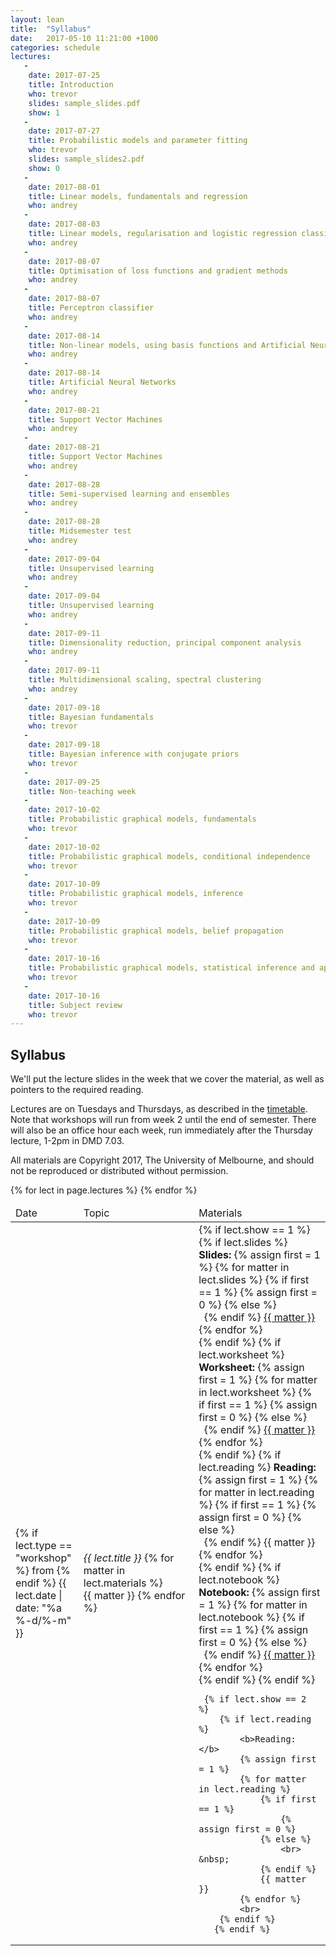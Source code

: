 ```yaml
---
layout: lean
title:  "Syllabus"
date:   2017-05-10 11:21:00 +1000
categories: schedule
lectures:
   -
    date: 2017-07-25
    title: Introduction 
    who: trevor
    slides: sample_slides.pdf
    show: 1
   -
    date: 2017-07-27
    title: Probabilistic models and parameter fitting
    who: trevor
    slides: sample_slides2.pdf
    show: 0
   -
    date: 2017-08-01
    title: Linear models, fundamentals and regression
    who: andrey
   -
    date: 2017-08-03
    title: Linear models, regularisation and logistic regression classifier
    who: andrey
   -
    date: 2017-08-07
    title: Optimisation of loss functions and gradient methods
    who: andrey
   -
    date: 2017-08-07
    title: Perceptron classifier
    who: andrey
   -
    date: 2017-08-14
    title: Non-linear models, using basis functions and Artificial Neural Networks
    who: andrey
   -
    date: 2017-08-14
    title: Artificial Neural Networks
    who: andrey
   -
    date: 2017-08-21
    title: Support Vector Machines
    who: andrey
   -
    date: 2017-08-21
    title: Support Vector Machines
    who: andrey
   -
    date: 2017-08-28
    title: Semi-supervised learning and ensembles
    who: andrey
   -
    date: 2017-08-28
    title: Midsemester test
    who: andrey
   -
    date: 2017-09-04
    title: Unsupervised learning
    who: andrey
   -
    date: 2017-09-04
    title: Unsupervised learning
    who: andrey
   -
    date: 2017-09-11
    title: Dimensionality reduction, principal component analysis
    who: andrey
   -
    date: 2017-09-11
    title: Multidimensional scaling, spectral clustering
    who: andrey
   -
    date: 2017-09-18
    title: Bayesian fundamentals
    who: trevor
   -
    date: 2017-09-18
    title: Bayesian inference with conjugate priors
    who: trevor
   -
    date: 2017-09-25
    title: Non-teaching week
   -
    date: 2017-10-02
    title: Probabilistic graphical models, fundamentals
    who: trevor
   -
    date: 2017-10-02
    title: Probabilistic graphical models, conditional independence 
    who: trevor
   -
    date: 2017-10-09
    title: Probabilistic graphical models, inference
    who: trevor
   -
    date: 2017-10-09
    title: Probabilistic graphical models, belief propagation
    who: trevor
   -
    date: 2017-10-16
    title: Probabilistic graphical models, statistical inference and applications
    who: trevor
   -
    date: 2017-10-16
    title: Subject review
    who: trevor
---
```


## Syllabus

We'll put the lecture slides in the week that we cover the material, as well as pointers to the required reading. 

Lectures are on Tuesdays and Thursdays, as described in the <a href="https://sws.unimelb.edu.au/2017/Reports/List.aspx?objects=COMP90051&weeks=1-52&days=1-7&periods=1-56&template=module_by_group_list">timetable</a>. Note that workshops will run from week 2 until the end of semester. There will also be an office hour each week, run immediately after the Thursday lecture, 1-2pm in DMD 7.03.

All materials are Copyright 2017, The University of Melbourne, and should not be reproduced or distributed without permission.
<p>

<table class="display">
<colgroup>
<col width="15%" />
<col width="35%" />
<col width="40%" />
</colgroup>
<thead>
<tr>
    <td>Date</td>
    <td>Topic</td>
    <td>Materials</td>
</tr>
</thead>
<tbody>
{% for lect in page.lectures %}
<tr>
  <td>
    {% if lect.type == "workshop" %}
        from
    {% endif %}
       {{ lect.date  | date: "%a %-d/%-m" }}
  </td>
  <td><i>{{ lect.title }}</i>
    {% for matter in lect.materials %}
    <br> {{ matter }}
    {% endfor %}
  </td>
  <td>
    {% if lect.show == 1 %}
        {% if lect.slides %}
            <b>Slides: </b>
            {% assign first = 1 %}
            {% for matter in lect.slides %}
                {% if first == 1 %}
                    {% assign first = 0 %}
                {% else %}
                    <br> &nbsp;
                {% endif %}
                <a href="slides/{{ matter }}">{{ matter }}</a>
            {% endfor %}
            <br>
        {% endif %}
        {% if lect.worksheet %}
            <b>Worksheet: </b>
            {% assign first = 1 %}
            {% for matter in lect.worksheet %}
                {% if first == 1 %}
                    {% assign first = 0 %}
                {% else %}
                    <br> &nbsp;
                {% endif %}
                <a href="workshops/{{ matter }}">{{ matter }}</a>
            {% endfor %}
            <br>
        {% endif %}
        {% if lect.reading %}
            <b>Reading: </b>
            {% assign first = 1 %}
            {% for matter in lect.reading %}
                {% if first == 1 %}
                    {% assign first = 0 %}
                {% else %}
                    <br> &nbsp;
                {% endif %}
                {{ matter }}
            {% endfor %}
            <br>
        {% endif %}
        {% if lect.notebook %}
            <b>Notebook: </b>
            {% assign first = 1 %}
            {% for matter in lect.notebook %}
                {% if first == 1 %}
                    {% assign first = 0 %}
                {% else %}
                    <br> &nbsp;
                {% endif %}
                <a href="notebooks/{{ matter }}">{{ matter }}</a>
            {% endfor %}
            <br>
        {% endif %}
    {% endif %}

     {% if lect.show == 2 %}
        {% if lect.reading %}
            <b>Reading: </b>
            {% assign first = 1 %}
            {% for matter in lect.reading %}
                {% if first == 1 %}
                    {% assign first = 0 %}
                {% else %}
                    <br> &nbsp;
                {% endif %}
                {{ matter }}
            {% endfor %}
            <br>
        {% endif %}
       {% endif %}

  </td>
</tr>
{% endfor %}
</tbody>
</table>
